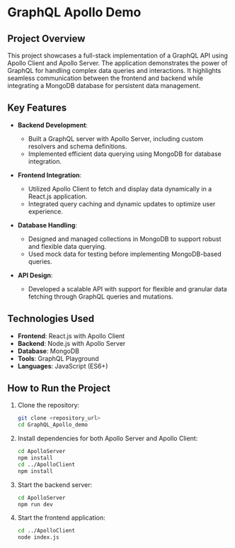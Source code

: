 # GraphQL Apollo Demo

## Project Overview

This project showcases a full-stack implementation of a GraphQL API using Apollo Client and Apollo Server.
The application demonstrates the power of GraphQL for handling complex data queries and interactions.
It highlights seamless communication between the frontend and backend while integrating a MongoDB database for persistent data management.

## Key Features

- **Backend Development**:
  - Built a GraphQL server with Apollo Server, including custom resolvers and schema definitions.
  - Implemented efficient data querying using MongoDB for database integration.

- **Frontend Integration**:
  - Utilized Apollo Client to fetch and display data dynamically in a React.js application.
  - Integrated query caching and dynamic updates to optimize user experience.

- **Database Handling**:
  - Designed and managed collections in MongoDB to support robust and flexible data querying.
  - Used mock data for testing before implementing MongoDB-based queries.

- **API Design**:
  - Developed a scalable API with support for flexible and granular data fetching through GraphQL queries and mutations.

## Technologies Used

- **Frontend**: React.js with Apollo Client
- **Backend**: Node.js with Apollo Server
- **Database**: MongoDB
- **Tools**: GraphQL Playground
- **Languages**: JavaScript (ES6+)

## How to Run the Project

1. Clone the repository:
   ```bash
   git clone <repository_url>
   cd GraphQL_Apollo_demo

2. Install dependencies for both Apollo Server and Apollo Client:
   ```bash
   cd ApolloServer
   npm install
   cd ../ApolloClient
   npm install

3. Start the backend server:
   ```bash
   cd ApolloServer
   npm run dev

4. Start the frontend application:
   ```bash
   cd ../ApolloClient
   node index.js
